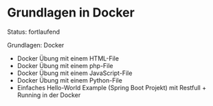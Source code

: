 # Grundlagen in Docker
Status: fortlaufend

Grundlagen: Docker

- Docker Übung mit einem HTML-File
- Docker Übung mit einem php-File
- Docker Übung mit einem JavaScript-File
- Docker Übung mit einem Python-File
- Einfaches Hello-World Example (Spring Boot Projekt) mit Restfull + Running in der Docker 
